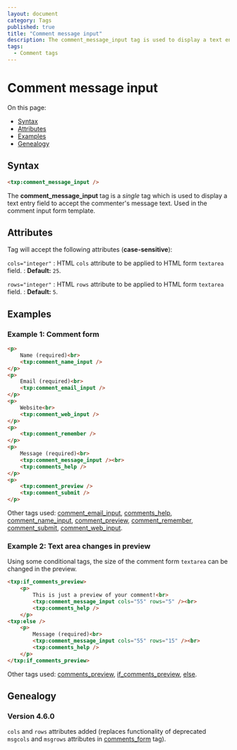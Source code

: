 ```yaml
---
layout: document
category: Tags
published: true
title: "Comment message input"
description: The comment_message_input tag is used to display a text entry field to accept the commenter's message text.
tags:
  - Comment tags
---
```


# Comment message input

On this page:

* [Syntax](#syntax)
* [Attributes](#attributes)
* [Examples](#examples)
* [Genealogy](#genealogy)

## Syntax

~~~ html
<txp:comment_message_input />
~~~

The **comment_message_input** tag is a *single* tag which is used to display a text entry field to accept the commenter's message text. Used in the comment input form template.

## Attributes

Tag will accept the following attributes (**case-sensitive**):

`cols="integer"`
: HTML `cols` attribute to be applied to HTML form `textarea` field.
: **Default:** `25`.

`rows="integer"`
: HTML `rows` attribute to be applied to HTML form `textarea` field.
: **Default:** `5`.

## Examples

### Example 1: Comment form

~~~ html
<p>
    Name (required)<br>
    <txp:comment_name_input />
</p>
<p>
    Email (required)<br>
    <txp:comment_email_input />
</p>
<p>
    Website<br>
    <txp:comment_web_input />
</p>
<p>
    <txp:comment_remember />
</p>
<p>
    Message (required)<br>
    <txp:comment_message_input /><br>
    <txp:comments_help />
</p>
<p>
    <txp:comment_preview />
    <txp:comment_submit />
</p>
~~~

Other tags used: [comment_email_input](comment_email_input), [comments_help](comments_help), [comment_name_input](comment_name-input), [comment_preview](comment_preview), [comment_remember](comment_remember), [comment_submit](comment_submit), [comment_web_input](comment_web-input).

### Example 2: Text area changes in preview

Using some conditional tags, the size of the comment form `textarea` can be changed in the preview.

~~~ html
<txp:if_comments_preview>
    <p>
        This is just a preview of your comment!<br>
        <txp:comment_message_input cols="55" rows="5" /><br>
        <txp:comments_help />
    </p>
<txp:else />
    <p>
        Message (required)<br>
        <txp:comment_message_input cols="55" rows="15" /><br>
        <txp:comments_help />
    </p>
</txp:if_comments_preview>
~~~

Other tags used: [comments_preview](comments_preview), [if_comments_preview](if_comments_preview), [else](else).

## Genealogy

### Version 4.6.0

`cols` and `rows` attributes added (replaces functionality of deprecated `msgcols` and `msgrows` attributes in [comments_form](comments_form) tag).
